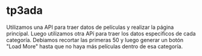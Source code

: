 # tp3ada

Utilizamos una API para traer datos de películas y realizar la página principal.
Luego utilizamos otra APí para traer los datos especificos de cada categoría. Debiamos recortar las primeras 50 y luego generar un botón "Load More" hasta que no haya más películas dentro de esa categoría.
